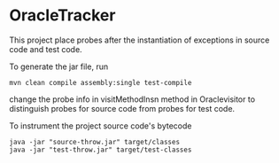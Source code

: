 # OracleTracker

This project place probes after the instantiation of exceptions in source code and test code.

To generate the jar file, run

```
mvn clean compile assembly:single test-compile
```

change the probe info in visitMethodInsn method in Oraclevisitor to distinguish probes for source code from probes for test code.

To instrument the project source code's bytecode

```
java -jar "source-throw.jar" target/classes
java -jar "test-throw.jar" target/test-classes
```


